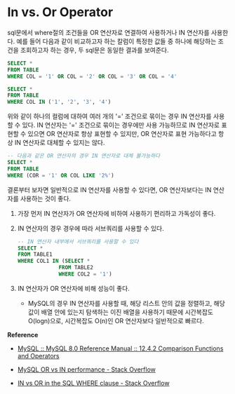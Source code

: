 # In vs. Or Operator

sql문에서 where절의 조건들을 OR 연산자로 연결하여 사용하거나 IN 연산자를 사용한다. 예를 들어 다음과 같이  비교하고자 하는 칼럼이 특정한 값들 중 하나에 해당하는 조건을 조회하고자 하는 경우, 두 sql문은 동일한 결과를 보여준다.

```sql
SELECT *
FROM TABLE
WHERE COL = '1' OR COL = '2' OR COL = '3' OR COL = '4'
```

```sql
SELECT *
FROM TABLE
WHERE COL IN ('1', '2', '3', '4')
```

위와 같이 하나의 컬럼에 대하여 여러 개의 '=' 조건으로 묶이는 경우 IN 연산자를 사용할 수 있다. IN 연산자는 '=' 조건으로 묶이는 경우에만 사용 가능하므로 IN 연산자로 표현할 수 있으면 OR 연산자로 항상 표현할 수 있지만, OR 연산자로 표현 가능하다고 항상 IN 연산자로 대체할 수 있지는 않다.

```sql
-- 다음과 같은 OR 연산자의 경우 IN 연산자로 대체 불가능하다
SELECT *
FROM TABLE
WHERE (COR = '1' OR COL LIKE '2%')
```

결론부터 보자면 일반적으로 IN 연산자를 사용할 수 있다면, OR 연산자보다는 IN 연산자를 사용하는 것이 좋다.

1. 가장 먼저 IN 연산자가 OR 연산자에 비하여 사용하기 편리하고 가독성이 좋다.

2. IN 연산자의 경우 경우에 따라 서브쿼리를 사용할 수 있다.

   ```sql
   -- IN 연산자 내부에서 서브쿼리를 사용할 수 있다
   SELECT *
   FROM TABLE1
   WHERE COL1 IN (SELECT *
   	    		FROM TABLE2 
       			WHERE COL2 = '1')
   ```

3. IN 연산자가 OR 연산자에 비해 성능이 좋다.

   - MySQL의 경우 IN 연산자를 사용할 때, 해당 리스트 안의 값을 정렬하고, 해당 값이 배열 안에 있는지 탐색하는 이진 배열을 사용하기 때문에 시간복잡도 O(logn)으로, 시간복잡도 O(n)인 OR 연산자보다 일반적으로 빠르다.



**Reference**

- [MySQL :: MySQL 8.0 Reference Manual :: 12.4.2 Comparison Functions and Operators](https://dev.mysql.com/doc/refman/8.0/en/comparison-operators.html#function_in)

- [MySQL OR vs IN performance - Stack Overflow](https://stackoverflow.com/questions/782915/mysql-or-vs-in-performance)

- [IN vs OR in the SQL WHERE clause - Stack Overflow](https://stackoverflow.com/questions/3074713/in-vs-or-in-the-sql-where-clause)
